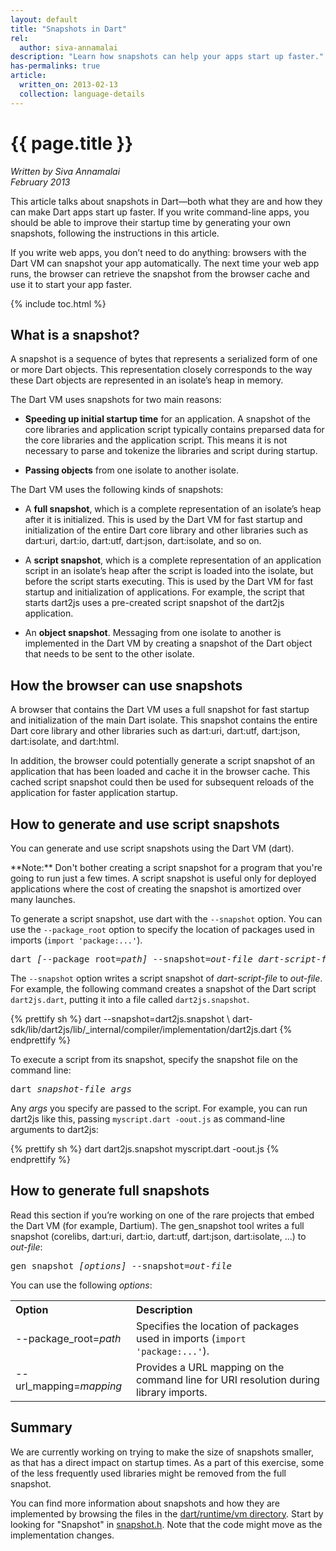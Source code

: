 ```yaml
---
layout: default
title: "Snapshots in Dart"
rel:
  author: siva-annamalai
description: "Learn how snapshots can help your apps start up faster."
has-permalinks: true
article:
  written_on: 2013-02-13
  collection: language-details
---
```


# {{ page.title }}

<em>Written by Siva Annamalai <br />
<time pubdate date="2013-02-13">February 2013</time>
</em>

This article talks about snapshots in Dart—both
what they are and how they can make Dart apps start up faster.
If you write command-line apps,
you should be able to improve their startup time
by generating your own snapshots,
following the instructions in this article.

If you write web apps, you don’t need to do anything:
browsers with the Dart VM can snapshot your app automatically.
The next time your web app runs,
the browser can retrieve the snapshot from the browser cache
and use it to start your app faster.


{% include toc.html %}


## What is a snapshot?

A snapshot is a sequence of bytes
that represents a serialized form
of one or more Dart objects.
This representation closely corresponds to
the way these Dart objects are represented
in an isolate’s heap in memory.

The Dart VM uses snapshots for two main reasons:

* **Speeding up initial startup time**
  for an application.
  A snapshot of the core libraries and application script
  typically contains preparsed data for
  the core libraries and the application script.
  This means it is not necessary to parse and tokenize
  the libraries and script during startup.

* **Passing objects**
  from one isolate to another isolate.
 
The Dart VM uses the following kinds of snapshots:

* A **full snapshot**,
  which is a complete representation of
  an isolate’s heap after it is initialized.
  This is used by the Dart VM for
  fast startup and initialization of
  the entire Dart core library and other libraries
  such as dart:uri, dart:io, dart:utf, dart:json, dart:isolate, and so on.

* A **script snapshot**,
  which is a complete representation of
  an application script in an isolate’s heap
  after the script is loaded into the isolate,
  but before the script starts executing.
  This is used by the Dart VM for
  fast startup and initialization of applications.
  For example, the script that starts dart2js
  uses a pre-created script snapshot of the dart2js application.

* An **object snapshot**.
  Messaging from one isolate to another
  is implemented in the Dart VM by
  creating a snapshot of the Dart object
  that needs to be sent to the other isolate.


## How the browser can use snapshots

A browser that contains the Dart VM uses
a full snapshot for fast startup and initialization
of the main Dart isolate.
This snapshot contains the entire Dart core library and other libraries
such as dart:uri, dart:utf, dart:json, dart:isolate, and dart:html.

In addition, the browser could potentially generate
a script snapshot of an application that has been loaded
and cache it in the browser cache.
This cached script snapshot could then be used for
subsequent reloads of the application for faster application startup.


## How to generate and use script snapshots

You can generate and use script snapshots using the Dart VM (dart).

<aside class="alert alert-info" markdown="1">
**Note:**
Don't bother creating a script
snapshot for a program that you're going to run
just a few times.
A script snapshot is useful only for deployed applications
where the cost of creating the snapshot
is amortized over many launches.
</aside>

To generate a script snapshot,
use dart with the `--snapshot` option.
You can use the `--package_root` option
to specify the location of packages used in imports
(`import 'package:...'`).

<pre>
dart <em>[</em>--package_root=<em>path]</em> --snapshot=<em>out-file</em> <em>dart-script-file</em>
</pre>

The `--snapshot` option writes
a script snapshot of _dart-script-file_ to _out-file_.
For example, the following command creates
a snapshot of the Dart script `dart2js.dart`,
putting it into a file called `dart2js.snapshot`.

{% prettify sh %}
dart --snapshot=dart2js.snapshot \ 
    dart-sdk/lib/dart2js/lib/_internal/compiler/implementation/dart2js.dart
{% endprettify %}

To execute a script from its snapshot,
specify the snapshot file on the command line:

<pre>
dart <em>snapshot-file</em> <em>args</em>
</pre>

Any _args_ you specify are passed to the script.
For example, you can run dart2js like this,
passing `myscript.dart -oout.js` as command-line arguments to dart2js:

{% prettify sh %}
dart dart2js.snapshot myscript.dart -oout.js
{% endprettify %}

## How to generate full snapshots

Read this section if you’re working on
one of the rare projects that embed the Dart VM (for example, Dartium).
The gen_snapshot tool writes a full snapshot
(corelibs, dart:uri, dart:io, dart:utf, dart:json, dart:isolate, ...)
to _out-file_:

<pre>
gen_snapshot <em>[options]</em> --snapshot=<em>out-file</em>
</pre>

You can use the following _options_:

<table class="table">
  <tr style="text-align:left">
    <th>Option</th> <th>Description</th>
  </tr>
  <tr>
    <td class="nowrap">
      --package_root=<em>path</em>
    </td>
    <td>
      Specifies the location of packages used in imports
      (<code>import 'package:...'</code>).</td>
  </tr>
  <tr>
    <td class="nowrap">
      --url_mapping=<em>mapping</em>
    </td>
    <td>
      Provides a URL mapping on the command line for URI resolution
      during library imports.</td>
  </tr>
</table>


## Summary

We are currently working on trying to make the size of snapshots smaller,
as that has a direct impact on startup times.
As a part of this exercise,
some of the less frequently used libraries
might be removed from the full snapshot.

You can find more information about snapshots
and how they are implemented by browsing the files in the
[dart/runtime/vm directory](http://code.google.com/p/dart/source/browse/#svn%2Fbranches%2Fbleeding_edge%2Fdart%2Fruntime%2Fvm).
Start by looking for "Snapshot" in
[snapshot.h](http://code.google.com/p/dart/source/browse/branches/bleeding_edge/dart/runtime/vm/snapshot.h).
Note that the code might move as the implementation changes.
